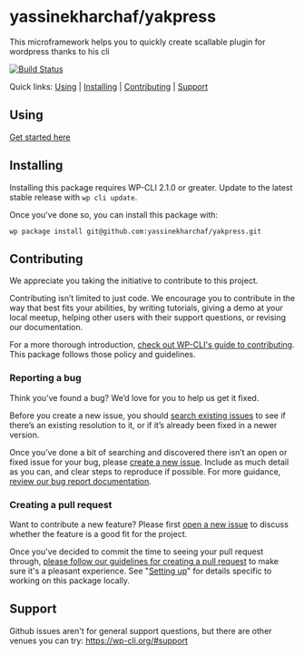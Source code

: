 # yassinekharchaf/yakpress

This microframework helps you to quickly create scallable plugin for wordpress thanks to his cli

[![Build Status](https://yassinekharchaf.github.com)](https://yassinekharchaf.github.com)

Quick links: [Using](#using) | [Installing](#installing) | [Contributing](#contributing) | [Support](#support)

## Using

[Get started here](https://yassinekharchaf.github.com/yakpress/)

## Installing

Installing this package requires WP-CLI 2.1.0 or greater. Update to the latest stable release with `wp cli update`.

Once you've done so, you can install this package with:

    wp package install git@github.com:yassinekharchaf/yakpress.git

## Contributing

We appreciate you taking the initiative to contribute to this project.

Contributing isn’t limited to just code. We encourage you to contribute in the way that best fits your abilities, by writing tutorials, giving a demo at your local meetup, helping other users with their support questions, or revising our documentation.

For a more thorough introduction, [check out WP-CLI's guide to contributing](https://make.wordpress.org/cli/handbook/contributing/). This package follows those policy and guidelines.

### Reporting a bug

Think you’ve found a bug? We’d love for you to help us get it fixed.

Before you create a new issue, you should [search existing issues](https://github.com/yassinekharchaf/yakpress/issues?q=label%3Abug%20) to see if there’s an existing resolution to it, or if it’s already been fixed in a newer version.

Once you’ve done a bit of searching and discovered there isn’t an open or fixed issue for your bug, please [create a new issue](https://github.com/yassinekharchaf/yakpress/issues/new). Include as much detail as you can, and clear steps to reproduce if possible. For more guidance, [review our bug report documentation](https://make.wordpress.org/cli/handbook/bug-reports/).

### Creating a pull request

Want to contribute a new feature? Please first [open a new issue](https://github.com/yassinekharchaf/yakpress/issues/new) to discuss whether the feature is a good fit for the project.

Once you've decided to commit the time to seeing your pull request through, [please follow our guidelines for creating a pull request](https://make.wordpress.org/cli/handbook/pull-requests/) to make sure it's a pleasant experience. See "[Setting up](https://make.wordpress.org/cli/handbook/pull-requests/#setting-up)" for details specific to working on this package locally.

## Support

Github issues aren't for general support questions, but there are other venues you can try: https://wp-cli.org/#support
